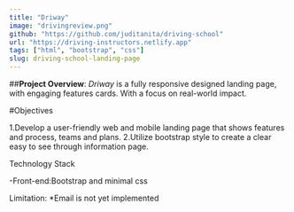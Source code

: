 ```yaml
---
title: "Driway"
image: "drivingreview.png"
github: "https://github.com/juditanita/driving-school"
url: "https://driving-instructors.netlify.app"
tags: ["html", "bootstrap", "css"]
slug: driving-school-landing-page
---
```


##**Project Overview**:
*Driway* is a fully responsive designed landing page, with engaging features cards. With a focus on real-world impact.

#Objectives

1.Develop a user-friendly web and mobile landing page that shows features and process, teams and plans.
2.Utilize bootstrap style to create a clear easy to see through information page.

Technology Stack

-Front-end:Bootstrap and minimal css

Limitation:
\*Email is not yet implemented
